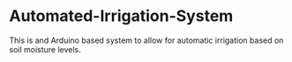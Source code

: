 # Automated-Irrigation-System
This is and Arduino based system to allow for automatic irrigation based on soil moisture levels.
